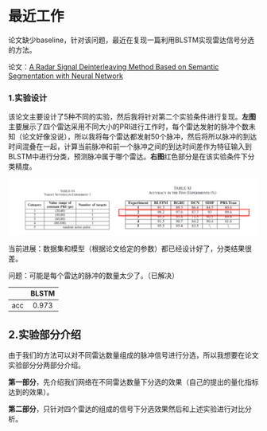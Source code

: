 # 最近工作

论文缺少baseline，针对该问题，最近在复现一篇利用BLSTM实现雷达信号分选的方法。

论文：[A Radar Signal Deinterleaving Method Based on Semantic Segmentation with Neural Network ](https://ieeexplore.ieee.org/document/9999169)

### 1.实验设计

该论文主要设计了5种不同的实验，然后我将针对第二个实验条件进行复现。**左图**主要展示了四个雷达采用不同大小的PRI进行工作时，每个雷达发射的脉冲个数未知（论文好像没说），所以我将每个雷达都发射50个脉冲，然后将所以脉冲的到达时间混叠在一起，计算当前脉冲和前一个脉冲之间的到达时间差作为特征输入到BLSTM中进行分类，预测脉冲属于哪个雷达。**右图**红色部分是在该实验条件下分类精度。

![image-20230913000317998](1.jpg)

当前进展：数据集和模型（根据论文给定的参数）都已经设计好了，分类结果很差。

问题：可能是每个雷达的脉冲的数量太少了。（已解决）

|      | BLSTM |
| :--: | :---: |
| acc  | 0.973  |

## 2.实验部分介绍

由于我们的方法可以对不同雷达数量组成的脉冲信号进行分选，所以我想要在论文实验部分分两部分介绍。

**第一部分**，先介绍我们网络在不同雷达数量下分选的效果（自己的提出的量化指标达到的效果）。

**第二部分**，只针对四个雷达的组成的信号下分选效果然后和上述实验进行对比分析。
